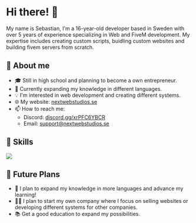 # Hi there! 👋

My name is Sebastian, I'm a 16-year-old developer based in Sweden with over 5 years of experience specializing in Web and FiveM development. My expertise includes creating custom scripts, buidling custom websites and building fivem servers from scratch.

## 📝 About me
- 🎓 Still in high school and planning to become a own entrepreneur.
- 🌱 Currently expanding my knowledge in different languages.
- 💡 I'm interested in web development and creating different systems.
- 🌐 My website: [nextwebstudios.se](https://nextwebstudios.se/)
- 📫 How to reach me:
  - Discord: [discord.gg/xrPFC6YBCR](https://discord.gg/xrPFC6YBCR)
  - Email: [support@nextwebstudios.se](mailto:support@nextwebstudios.se)

## 🚀 Skills
<a href="https://skillicons.dev">
  <img src="https://skillicons.dev/icons?i=git,discord,figma,github,bootstrap,tailwind,html,css,js,php,mysql,laravel,jquery,nodejs,vue,svelte,lua,vscode"/>
</a>

## 🌟 Future Plans
- 🔨 I plan to expand my knowledge in more languages and advance my learning!
- 👨‍💼 I plan to start my own company where I focus on selling websites or developing different systems for other companies.
- 📚 Get a good education to expand my possibilities.
